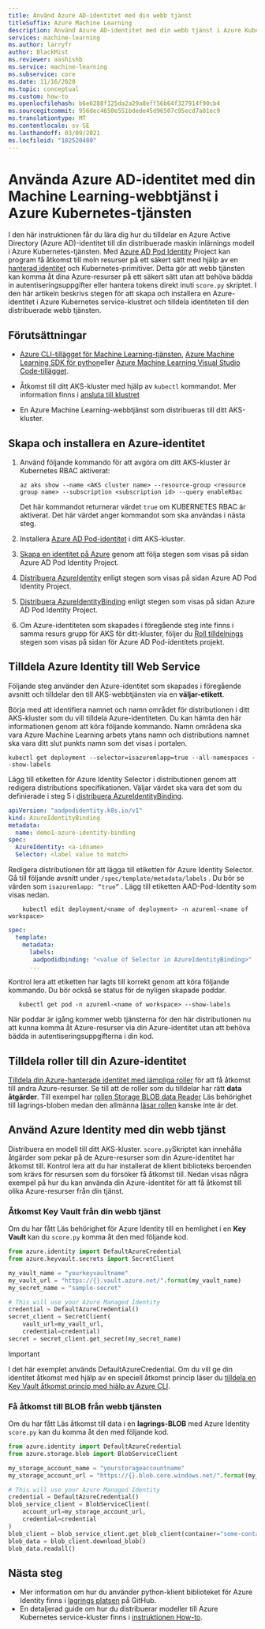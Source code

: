 ```yaml
---
title: Använd Azure AD-identitet med din webb tjänst
titleSuffix: Azure Machine Learning
description: Använd Azure AD-identitet med din webb tjänst i Azure Kubernetes-tjänsten för att få åtkomst till moln resurser under poängsättningen.
services: machine-learning
ms.author: larryfr
author: BlackMist
ms.reviewer: aashishb
ms.service: machine-learning
ms.subservice: core
ms.date: 11/16/2020
ms.topic: conceptual
ms.custom: how-to
ms.openlocfilehash: b6e6288f125da2a29a8eff56b64f327914f90cb4
ms.sourcegitcommit: 956dec4650e551bdede45d96507c95ecd7a01ec9
ms.translationtype: MT
ms.contentlocale: sv-SE
ms.lasthandoff: 03/09/2021
ms.locfileid: "102520480"
---
```

# <a name="use-azure-ad-identity-with-your-machine-learning-web-service-in-azure-kubernetes-service"></a>Använda Azure AD-identitet med din Machine Learning-webbtjänst i Azure Kubernetes-tjänsten

I den här instruktionen får du lära dig hur du tilldelar en Azure Active Directory (Azure AD)-identitet till din distribuerade maskin inlärnings modell i Azure Kubernetes-tjänsten. Med [Azure AD Pod Identity](https://github.com/Azure/aad-pod-identity) Project kan program få åtkomst till moln resurser på ett säkert sätt med hjälp av en [hanterad identitet](../active-directory/managed-identities-azure-resources/overview.md) och Kubernetes-primitiver. Detta gör att webb tjänsten kan komma åt dina Azure-resurser på ett säkert sätt utan att behöva bädda in autentiseringsuppgifter eller hantera tokens direkt inuti `score.py` skriptet. I den här artikeln beskrivs stegen för att skapa och installera en Azure-identitet i Azure Kubernetes service-klustret och tilldela identiteten till den distribuerade webb tjänsten.

## <a name="prerequisites"></a>Förutsättningar

- [Azure CLI-tillägget för Machine Learning-tjänsten](reference-azure-machine-learning-cli.md), [Azure Machine Learning SDK för python](/python/api/overview/azure/ml/intro)eller [Azure Machine Learning Visual Studio Code-tillägget](tutorial-setup-vscode-extension.md).

- Åtkomst till ditt AKS-kluster med hjälp av `kubectl` kommandot. Mer information finns i [ansluta till klustret](../aks/kubernetes-walkthrough.md#connect-to-the-cluster)

- En Azure Machine Learning-webbtjänst som distribueras till ditt AKS-kluster.

## <a name="create-and-install-an-azure-identity"></a>Skapa och installera en Azure-identitet

1. Använd följande kommando för att avgöra om ditt AKS-kluster är Kubernetes RBAC aktiverat:

    ```azurecli-interactive
    az aks show --name <AKS cluster name> --resource-group <resource group name> --subscription <subscription id> --query enableRbac
    ```

    Det här kommandot returnerar värdet `true` om KUBERNETES RBAC är aktiverat. Det här värdet anger kommandot som ska användas i nästa steg.

1. Installera [Azure AD Pod-identitet](https://azure.github.io/aad-pod-identity/docs/getting-started/installation/) i ditt AKS-kluster.

1. [Skapa en identitet på Azure](https://azure.github.io/aad-pod-identity/docs/demo/standard_walkthrough/#2-create-an-identity-on-azure) genom att följa stegen som visas på sidan Azure AD Pod Identity Project.

1. [Distribuera AzureIdentity](https://azure.github.io/aad-pod-identity/docs/demo/standard_walkthrough/#3-deploy-azureidentity) enligt stegen som visas på sidan Azure AD Pod Identity Project.

1. [Distribuera AzureIdentityBinding](https://azure.github.io/aad-pod-identity/docs/demo/standard_walkthrough/#5-deploy-azureidentitybinding) enligt stegen som visas på sidan Azure AD Pod Identity Project.

1. Om Azure-identiteten som skapades i föregående steg inte finns i samma resurs grupp för AKS för ditt-kluster, följer du [Roll tilldelnings](https://azure.github.io/aad-pod-identity/docs/getting-started/role-assignment/#user-assigned-identities-that-are-not-within-the-node-resource-group) stegen som visas på sidan för Azure AD Pod-identitets projekt.

## <a name="assign-azure-identity-to-web-service"></a>Tilldela Azure Identity till Web Service

Följande steg använder den Azure-identitet som skapades i föregående avsnitt och tilldelar den till AKS-webbtjänsten via en **väljar-etikett**.

Börja med att identifiera namnet och namn området för distributionen i ditt AKS-kluster som du vill tilldela Azure-identiteten. Du kan hämta den här informationen genom att köra följande kommando. Namn områdena ska vara Azure Machine Learning arbets ytans namn och distributions namnet ska vara ditt slut punkts namn som det visas i portalen.

```azurecli-interactive
kubectl get deployment --selector=isazuremlapp=true --all-namespaces --show-labels
```

Lägg till etiketten för Azure Identity Selector i distributionen genom att redigera distributions specifikationen. Väljar värdet ska vara det som du definierade i steg 5 i [distribuera AzureIdentityBinding](https://azure.github.io/aad-pod-identity/docs/demo/standard_walkthrough/#5-deploy-azureidentitybinding).

```yaml
apiVersion: "aadpodidentity.k8s.io/v1"
kind: AzureIdentityBinding
metadata:
  name: demo1-azure-identity-binding
spec:
  AzureIdentity: <a-idname>
  Selector: <label value to match>
```

Redigera distributionen för att lägga till etiketten för Azure Identity Selector. Gå till följande avsnitt under `/spec/template/metadata/labels` . Du bör se värden som `isazuremlapp: “true”` . Lägg till etiketten AAD-Pod-Identity som visas nedan.

```azurecli-interactive
    kubectl edit deployment/<name of deployment> -n azureml-<name of workspace>
```

```yaml
spec:
  template:
    metadata:
      labels:
       aadpodidbinding: "<value of Selector in AzureIdentityBinding>"
      ...
```

Kontrol lera att etiketten har lagts till korrekt genom att köra följande kommando. Du bör också se status för de nyligen skapade poddar.

```azurecli-interactive
   kubectl get pod -n azureml-<name of workspace> --show-labels
```

När poddar är igång kommer webb tjänsterna för den här distributionen nu att kunna komma åt Azure-resurser via din Azure-identitet utan att behöva bädda in autentiseringsuppgifterna i din kod.

## <a name="assign-roles-to-your-azure-identity"></a>Tilldela roller till din Azure-identitet

[Tilldela din Azure-hanterade identitet med lämpliga roller](../active-directory/managed-identities-azure-resources/how-to-manage-ua-identity-portal.md) för att få åtkomst till andra Azure-resurser. Se till att de roller som du tilldelar har rätt **data åtgärder**. Till exempel har [rollen Storage BLOB data Reader](../role-based-access-control/built-in-roles.md#storage-blob-data-reader) Läs behörighet till lagrings-bloben medan den allmänna [läsar rollen](../role-based-access-control/built-in-roles.md#reader) kanske inte är det.

## <a name="use-azure-identity-with-your-web-service"></a>Använd Azure Identity med din webb tjänst

Distribuera en modell till ditt AKS-kluster. `score.py`Skriptet kan innehålla åtgärder som pekar på de Azure-resurser som din Azure-identitet har åtkomst till. Kontrol lera att du har installerat de klient biblioteks beroenden som krävs för resursen som du försöker få åtkomst till. Nedan visas några exempel på hur du kan använda din Azure-identitet för att få åtkomst till olika Azure-resurser från din tjänst.

### <a name="access-key-vault-from-your-web-service"></a>Åtkomst Key Vault från din webb tjänst

Om du har fått Läs behörighet för Azure Identity till en hemlighet i en **Key Vault** kan du `score.py` komma åt den med följande kod.

```python
from azure.identity import DefaultAzureCredential
from azure.keyvault.secrets import SecretClient

my_vault_name = "yourkeyvaultname"
my_vault_url = "https://{}.vault.azure.net/".format(my_vault_name)
my_secret_name = "sample-secret"

# This will use your Azure Managed Identity
credential = DefaultAzureCredential()
secret_client = SecretClient(
    vault_url=my_vault_url,
    credential=credential)
secret = secret_client.get_secret(my_secret_name)
```

> [!IMPORTANT]
> I det här exemplet används DefaultAzureCredential. Om du vill ge din identitet åtkomst med hjälp av en speciell åtkomst princip läser du [tilldela en Key Vault åtkomst princip med hjälp av Azure CLI](../key-vault/general/assign-access-policy-cli.md).

### <a name="access-blob-from-your-web-service"></a>Få åtkomst till BLOB från webb tjänsten

Om du har fått Läs åtkomst till data i en **lagrings-BLOB** med Azure Identity `score.py` kan du komma åt den med följande kod.

```python
from azure.identity import DefaultAzureCredential
from azure.storage.blob import BlobServiceClient

my_storage_account_name = "yourstorageaccountname"
my_storage_account_url = "https://{}.blob.core.windows.net/".format(my_storage_account_name)

# This will use your Azure Managed Identity
credential = DefaultAzureCredential()
blob_service_client = BlobServiceClient(
    account_url=my_storage_account_url,
    credential=credential
)
blob_client = blob_service_client.get_blob_client(container="some-container", blob="some_text.txt")
blob_data = blob_client.download_blob()
blob_data.readall()
```

## <a name="next-steps"></a>Nästa steg

* Mer information om hur du använder python-klient biblioteket för Azure Identity finns i [lagrings platsen](https://github.com/Azure/azure-sdk-for-python/tree/master/sdk/identity/azure-identity#azure-identity-client-library-for-python) på GitHub.
* En detaljerad guide om hur du distribuerar modeller till Azure Kubernetes service-kluster finns i [instruktionen How-to](how-to-deploy-azure-kubernetes-service.md).